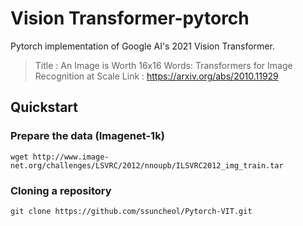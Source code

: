 # Vision Transformer-pytorch 

Pytorch implementation of Google AI's 2021 Vision Transformer. 

> Title : An Image is Worth 16x16 Words: Transformers for Image Recognition at Scale
  > Link : https://arxiv.org/abs/2010.11929



##  Quickstart 

### Prepare the data (Imagenet-1k)

```shell 
wget http://www.image-net.org/challenges/LSVRC/2012/nnoupb/ILSVRC2012_img_train.tar
```
### Cloning a repository

```shell
git clone https://github.com/ssuncheol/Pytorch-VIT.git
```
